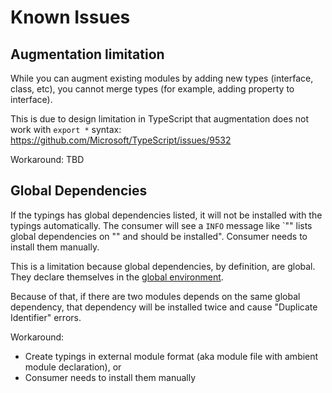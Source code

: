 # Known Issues

## Augmentation limitation

While you can augment existing modules by adding new types (interface, class, etc),
you cannot merge types (for example, adding property to interface).

This is due to design limitation in TypeScript that augmentation does not work with `export *` syntax:
<https://github.com/Microsoft/TypeScript/issues/9532>

Workaround: TBD

## Global Dependencies

If the typings has global dependencies listed, it will not be installed with the typings automatically.
The consumer will see a `INFO` message like `"<typings>" lists global dependencies on "<xyz typings>" and should be installed".
Consumer needs to install them manually.

This is a limitation because global dependencies, by definition, are global. They declare themselves in the [global environment](http://www.ecma-international.org/ecma-262/7.0/index.html#sec-lexical-environments).

Because of that, if there are two modules depends on the same global dependency, that dependency will be installed twice and cause "Duplicate Identifier" errors.

Workaround:
- Create typings in external module format (aka module file with ambient module declaration), or
- Consumer needs to install them manually
